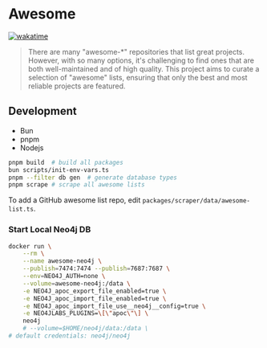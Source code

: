 # Awesome

[![wakatime](https://wakatime.com/badge/user/94be0fbf-cb9d-411d-8526-d0c4a4e82e1a/project/1989049a-b9c6-42c0-bf4c-48cfcd06369d.svg)](https://wakatime.com/badge/user/94be0fbf-cb9d-411d-8526-d0c4a4e82e1a/project/1989049a-b9c6-42c0-bf4c-48cfcd06369d)

> There are many "awesome-\*" repositories that list great projects.
> However, with so many options, it's challenging to find ones that are both well-maintained and of high quality.
> This project aims to curate a selection of "awesome" lists, ensuring that only the best and most reliable projects are featured.

## Development

- Bun
- pnpm
- Nodejs

```bash
pnpm build  # build all packages
bun scripts/init-env-vars.ts
pnpm --filter db gen  # generate database types
pnpm scrape # scrape all awesome lists
```

To add a GitHub awesome list repo, edit `packages/scraper/data/awesome-list.ts`.

### Start Local Neo4j DB

```bash
docker run \
    --rm \
    --name awesome-neo4j \
    --publish=7474:7474 --publish=7687:7687 \
    --env=NEO4J_AUTH=none \
    --volume=awesome-neo4j:/data \
    -e NEO4J_apoc_export_file_enabled=true \
    -e NEO4J_apoc_import_file_enabled=true \
    -e NEO4J_apoc_import_file_use__neo4j__config=true \
    -e NEO4JLABS_PLUGINS=\[\"apoc\"\] \
    neo4j
    # --volume=$HOME/neo4j/data:/data \
# default credentials: neo4j/neo4j
```